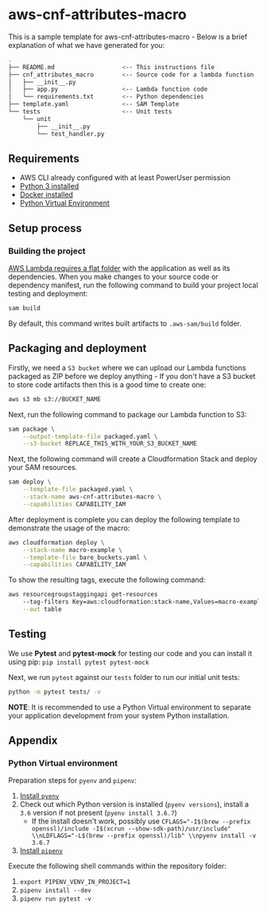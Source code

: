 # aws-cnf-attributes-macro

This is a sample template for aws-cnf-attributes-macro - Below is a brief explanation of what we have generated for you:

```bash
.
├── README.md                   <-- This instructions file
├── cnf_attributes_macro        <-- Source code for a lambda function
│   ├── __init__.py
│   ├── app.py                  <-- Lambda function code
│   └── requirements.txt        <-- Python dependencies
├── template.yaml               <-- SAM Template
└── tests                       <-- Unit tests
    └── unit
        ├── __init__.py
        └── test_handler.py
```

## Requirements

* AWS CLI already configured with at least PowerUser permission
* [Python 3 installed](https://www.python.org/downloads/)
* [Docker installed](https://www.docker.com/community-edition)
* [Python Virtual Environment](http://docs.python-guide.org/en/latest/dev/virtualenvs/)

## Setup process

### Building the project

[AWS Lambda requires a flat folder](https://docs.aws.amazon.com/lambda/latest/dg/lambda-python-how-to-create-deployment-package.html) with the application as well as its dependencies. When you make changes to your source code or dependency manifest,
run the following command to build your project local testing and deployment:

```bash
sam build
```

By default, this command writes built artifacts to `.aws-sam/build` folder.

## Packaging and deployment

Firstly, we need a `S3 bucket` where we can upload our Lambda functions packaged as ZIP before we deploy anything - If you don't have a S3 bucket to store code artifacts then this is a good time to create one:

```bash
aws s3 mb s3://BUCKET_NAME
```

Next, run the following command to package our Lambda function to S3:

```bash
sam package \
    --output-template-file packaged.yaml \
    --s3-bucket REPLACE_THIS_WITH_YOUR_S3_BUCKET_NAME
```

Next, the following command will create a Cloudformation Stack and deploy your SAM resources.

```bash
sam deploy \
    --template-file packaged.yaml \
    --stack-name aws-cnf-attributes-macro \
    --capabilities CAPABILITY_IAM
```

After deployment is complete you can deploy the following template to demonstrate the usage of the macro:

```bash
aws cloudformation deploy \
    --stack-name macro-example \
    --template-file bare_buckets.yaml \
    --capabilities CAPABILITY_IAM
```

To show the resulting tags, execute the following command:

```bash
aws resourcegroupstaggingapi get-resources
    --tag-filters Key=aws:cloudformation:stack-name,Values=macro-example \
    --out table
```

## Testing

We use **Pytest** and **pytest-mock** for testing our code and you can install it using pip: ``pip install pytest pytest-mock``

Next, we run `pytest` against our `tests` folder to run our initial unit tests:

```bash
python -m pytest tests/ -v
```

**NOTE**: It is recommended to use a Python Virtual environment to separate your application development from  your system Python installation.

## Appendix

### Python Virtual environment

Preparation steps for `pyenv` and `pipenv`:

1. [Install `pyenv`](https://github.com/pyenv/pyenv#installation)
1. Check out which Python version is installed (`pyenv versions`), install a `3.6` version if not present (`pyenv install 3.6.7`)
    * If the install doesn't work, possibly use `CFLAGS="-I$(brew --prefix openssl)/include -I$(xcrun --show-sdk-path)/usr/include" \\nLDFLAGS="-L$(brew --prefix openssl)/lib" \\npyenv install -v 3.6.7`
1. [Install `pipenv`](https://github.com/pypa/pipenv#installation)

Execute the following shell commands within the repository folder:

1. `export PIPENV_VENV_IN_PROJECT=1`
1. `pipenv install --dev`
1. `pipenv run pytest -v`
